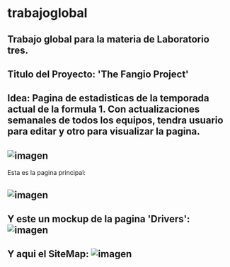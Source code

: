 # trabajoglobal
Trabajo global para la materia de Laboratorio tres.
--
Titulo del Proyecto: 'The Fangio Project'
--
Idea: Pagina de estadisticas de la temporada actual de la formula 1. Con actualizaciones semanales de todos los equipos, tendra usuario para editar y 
otro para visualizar la pagina. 
--
![imagen](https://user-images.githubusercontent.com/81591028/166526088-ee307b03-1da1-4e02-a703-2eca3030ca42.png)
--

Esta es la pagina principal:

![imagen](https://user-images.githubusercontent.com/81591028/166531504-32c47234-8ef7-49c3-b5d0-9e5855199642.png)
--

Y este un mockup de la pagina 'Drivers':
![imagen](https://user-images.githubusercontent.com/81591028/166533119-7ad11871-1dc4-41b6-80cc-a9bd2d73258d.png)
--
Y aqui el SiteMap:
![imagen](https://user-images.githubusercontent.com/81591028/166551949-4d7595c6-b2d4-4533-8557-105f2443e08a.png)
--

